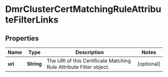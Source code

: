 

# DmrClusterCertMatchingRuleAttributeFilterLinks


## Properties

| Name | Type | Description | Notes |
|------------ | ------------- | ------------- | -------------|
|**uri** | **String** | The URI of this Certificate Matching Rule Attribute Filter object. |  [optional] |




